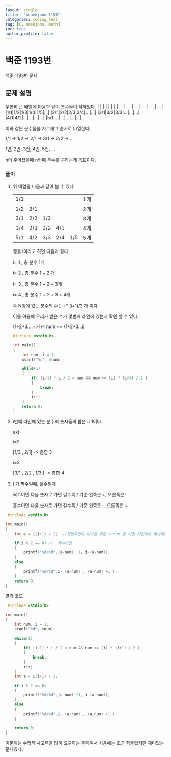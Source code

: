 ```yaml
---
layout: single
title:  "beaekjoon 1193"
categories: coding_test
tag: [C, baekjoon, math]
toc: true
author_profile: false
---
```


# 백준 1193번

[백준 1193번 문제](https://www.acmicpc.net/problem/1193)

## 문제 설명

무한히 큰 배열에 다음과 같이 분수들이 적혀있다.
|   |   |   |   |   |   |
|---|---|---|---|---|---|
|1/1|1/2|1/3|1/4|1/5|...|
|2/1|2/2|2/3|2/4|...|...|
|3/1|3/2|3/3|...|...|...|
|4/1|4/2|...|...|...|...|
|5/1|...|...|...|...|...|

이와 같은 분수들을 지그재그 순서로 나열한다.

1/1 → 1/2 → 2/1 → 3/1 → 2/2 → …

1번, 2번, 3번, 4번, 5번, …

n이 주어졌을때 n번째 분수를 구하는게 목표이다.



### 풀이

1) 위 배열을 다음과 같이 볼 수 있다 

    |   |   |   |   |   |   |
    |---|---|---|---|---|---|
    |1/1|   |   |   |   |1개|
    |1/2|2/1|   |   |   |2개|
    |3/1|2/2|1/3|   |   |3개|
    |1/4|2/3|3/2|4/1|   |4개|
    |5/1|4/2|3/3|2/4|1/5|5개|

    행을 i이라고 하면 다음과 같다

    i= 1 , 총 분수 1개

    i= 2 , 총 분수 1 + 2 개

    i= 3 , 총 분수 1 + 2 + 3개

    i= 4 , 총 분수 1 + 2 + 3 + 4개

    즉 N행에 있는 분수의 수는 i * (i+1)/2 개 이다.

    이를 이용해 우리가 받은 수가 몇번째 라인에 있는지 확인 할 수 있다.

    (1+2+3....+i-1)< num <= (1+2+3...i)



    ```c
    #include <stdio.h>

    int main()
    {
        int num, i = 1;
        scanf("%d", &num);

        while(1)
        {
            if( (i-1) * i / 2 < num && num <= (i) * (i+1) / 2 )
            {
                break;
            }
            i++;
        }
        return 0;
    }
    ```



2) i번째 라인에 있는 분수의 숫자들의 합은 i+1이다.

    ex) 

    i=2

    [1/2 , 2/1] ->  총합 3

    i=3

    [3/1 , 2/2 , 1/3 ] ->  총합 4


3) i 가 짝수일때, 홀수일때
   
    짝수이면 다음 숫자로 가면 갈수록  / 기준 왼쪽은 +, 오른쪽은-

    홀수이면 다음 숫자로 가면 갈수록 / 기준 왼쪽은 -, 오른쪽은 +

```c
 #include <stdio.h>

int main()
{
    int a = i(i+1) / 2;  //몇번째인지 비교를 위함 a-num 을 하면 라인에서 몇번째인지 알 수 있음

    if(i % 2 == 0) //  짝수이면
    {
        printf("%d/%d",(a-num) +1, i-(a-num));
    }
    else
    {
        printf("%d/%d",i- (a-num) , (a-num) +1 );
    }
    return 0;
}
```

결과 코드


```c
 #include <stdio.h>

int main()
{
    int num, i = 1;
    scanf("%d", &num);

    while(1)
    {
        if( (i-1) * i / 2 < num && num <= (i) * (i+1) / 2 )
        {
            break;
        }
        i++;
    }
    int a = i(i+1) / 2;  

    if(i % 2 == 0) 
    {
        printf("%d/%d",(a-num) +1, i-(a-num));
    }
    else
    {
        printf("%d/%d",i- (a-num) , (a-num) +1 );
    }

    return 0;
}
```



이문제는 수학적 사고력을 많이 요구하는 문제여서 처음에는 조금 힘들었지만 재미있는 문제였다.
